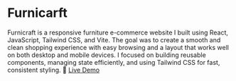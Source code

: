 # Furnicarft 
Furnicraft is a responsive furniture e-commerce website I built using React, JavaScript, Tailwind CSS, and Vite. The goal was to create a smooth and clean shopping experience with easy browsing and a layout that works well on both desktop and mobile devices. I focused on building reusable components, managing state efficiently, and using Tailwind CSS for fast, consistent styling.
🔗 [Live Demo](https://furnicraft-ashen.vercel.app/)

